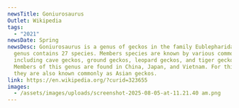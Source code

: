 ```yaml
---
newsTitle: Goniurosaurus
Outlet: Wikipedia
tags:
  - "2021"
newsDate: Spring
newsDesc: Goniurosaurus is a genus of geckos in the family Eublepharidae. The
  genus contains 27 species. Members species are known by various common names
  including cave geckos, ground geckos, leopard geckos, and tiger geckos.
  Members of this genus are found in China, Japan, and Vietnam. For this reason
  they are also known commonly as Asian geckos.
link: https://en.wikipedia.org/?curid=323655
images:
  - /assets/images/uploads/screenshot-2025-08-05-at-11.21.40 am.png
---
```

